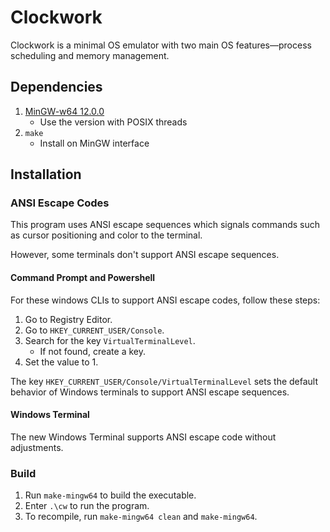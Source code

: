 # Clockwork
Clockwork is a minimal OS emulator with two main OS features—process scheduling and memory management. 

## Dependencies
1. [MinGW-w64 12.0.0](https://winlibs.com/)
    - Use the version with POSIX threads
1. `make`
    - Install on MinGW interface

## Installation
### ANSI Escape Codes
This program uses ANSI escape sequences which signals commands such as cursor positioning and color to the terminal.

However, some terminals don't support ANSI escape sequences.

#### Command Prompt and Powershell
For these windows CLIs to support ANSI escape codes, follow these steps:

1. Go to Registry Editor.
1. Go to `HKEY_CURRENT_USER/Console`.
1. Search for the key `VirtualTerminalLevel`.
    - If not found, create a key.
1. Set the value to 1.

The key `HKEY_CURRENT_USER/Console/VirtualTerminalLevel` sets the default behavior of Windows terminals to support ANSI escape sequences.

#### Windows Terminal
The new Windows Terminal supports ANSI escape code without adjustments.

### Build
1. Run `make-mingw64` to build the executable.
1. Enter `.\cw` to run the program.
1. To recompile, run `make-mingw64 clean` and `make-mingw64`.
